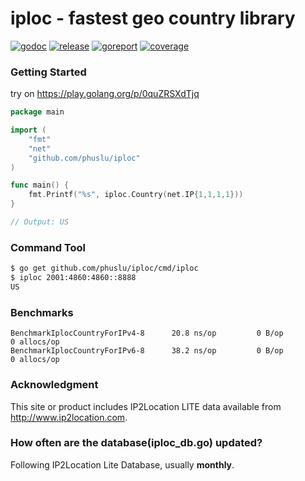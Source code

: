 # iploc - fastest geo country library

[![godoc][godoc-img]][godoc] [![release][release-img]][release] [![goreport][goreport-img]][goreport] [![coverage][coverage-img]][coverage]

### Getting Started

try on https://play.golang.org/p/0quZRSXdTjq
```go
package main

import (
	"fmt"
	"net"
	"github.com/phuslu/iploc"
)

func main() {
	fmt.Printf("%s", iploc.Country(net.IP{1,1,1,1}))
}

// Output: US
```

### Command Tool
```bash
$ go get github.com/phuslu/iploc/cmd/iploc
$ iploc 2001:4860:4860::8888
US
```

### Benchmarks
```
BenchmarkIplocCountryForIPv4-8   	20.8 ns/op	       0 B/op	       0 allocs/op
BenchmarkIplocCountryForIPv6-8   	38.2 ns/op	       0 B/op	       0 allocs/op
```

### Acknowledgment
This site or product includes IP2Location LITE data available from http://www.ip2location.com.

### How often are the database(iploc_db.go) updated?
Following IP2Location Lite Database, usually **monthly**.

[godoc-img]: http://img.shields.io/badge/godoc-reference-blue.svg
[godoc]: https://godoc.org/github.com/phuslu/iploc
[release-img]: https://img.shields.io/github/v/tag/phuslu/iploc?label=release
[release]: https://github.com/phuslu/iploc/releases
[goreport-img]: https://goreportcard.com/badge/github.com/phuslu/iploc
[goreport]: https://goreportcard.com/report/github.com/phuslu/iploc
[coverage-img]: https://img.shields.io/badge/coverage-100%25-brightgreen
[coverage]: https://gocover.io/github.com/phuslu/iploc
